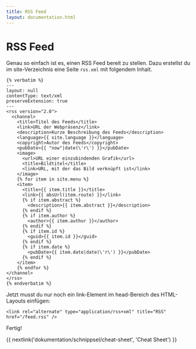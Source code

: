 ```yaml
---
title: RSS Feed
layout: documentation.html
---
```


# RSS Feed

Genau so einfach ist es, einen RSS Feed bereit zu stellen. Dazu erstellst du im
site-Verzeichnis eine Seite `rss.xml` mit folgendem Inhalt.

    {% verbatim %}
    ---
    layout: null
    contentType: text/xml
    preserveExtension: true
    ---
    <rss version="2.0">
      <channel>
        <title>Titel des Feeds</title>
        <link>URL der Webpräsenz</link>
        <description>Kurze Beschreibung des Feeds</description>
        <language>{{ site.language }}</language>
        <copyright>Autor des Feeds</copyright>
        <pubDate>{{ "now"|date(\'r\') }}</pubDate>
        <image>
          <url>URL einer einzubindenden Grafik</url>
          <title>Bildtitel</title>
          <link>URL, mit der das Bild verknüpft ist</link>
        </image>
        {% for item in site.menu %}
        <item>
          <title>{{ item.title }}</title>
          <link>{{ absUrl(item.route) }}</link>
          {% if item.abstract %}
            <description>{{ item.abstract }}</description>
          {% endif %}
          {% if item.author %}
            <author>{{ item.author }}</author>
          {% endif %}
          {% if item.id %}
            <guid>{{ item.id }}</guid>
          {% endif %}
          {% if item.date %}
            <pubDate>{{ item.date|date(\'r\') }}</pubDate>
          {% endif %}
        </item>
        {% endfor %}
    </channel>
    </rss>
    {% endverbatim %}

Jetzt musst du nur noch ein link-Element im head-Bereich des HTML-Layouts
einfügen:

    <link rel="alternate" type="application/rss+xml" title="RSS" href="/feed.rss" />

Fertig!


{{ nextlink('dokumentation/schnippsel/cheat-sheet', 'Cheat Sheet') }}
